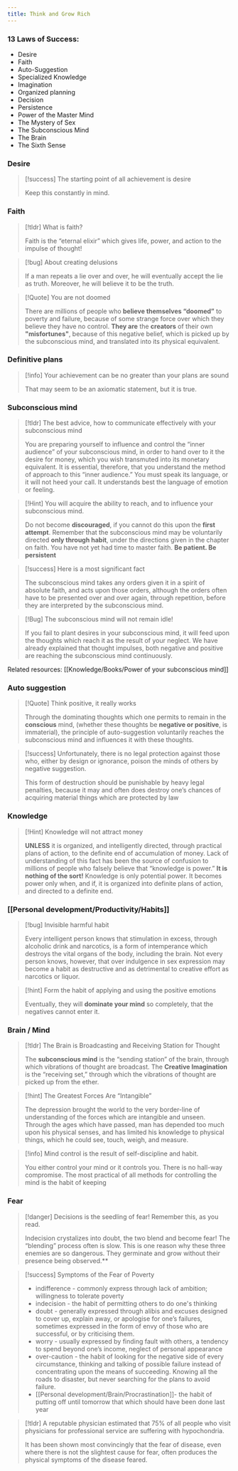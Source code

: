 ```yaml
---
title: Think and Grow Rich
---
```


### 13 Laws of Success:
- Desire
- Faith
- Auto-Suggestion
- Specialized Knowledge
- Imagination
- Organized planning
- Decision
- Persistence
- Power of the Master Mind
- The Mystery of Sex
- The Subconscious Mind
- The Brain
- The Sixth Sense

### Desire
> [!success] The starting point of all achievement is desire
>
> Keep this constantly in mind.

### Faith
> [!tldr] What is faith?
>
> Faith is the “eternal elixir” which gives life, power, and action to the impulse of thought!

> [!bug] About creating delusions 
>
> If a man repeats a lie over and over, he will eventually accept the lie as truth. Moreover, he will believe it to be the truth.

> [!Quote] You are not doomed
>
> There are millions of people who **believe themselves “doomed”** to poverty and failure, because of some strange force over which they believe they have no control. **They are** the **creators** of their own **"misfortunes"**, because of this negative belief, which is picked up by the subconscious mind, and translated into its physical equivalent.

### Definitive plans
> [!info] Your achievement can be no greater than your plans are sound
>
> That may seem to be an axiomatic statement, but it is true.

### Subconscious mind 

> [!tldr] The best advice, how to communicate effectively with your subconscious mind
> 
> You are preparing yourself to influence and control the “inner audience” of your subconscious mind, in order to hand over to it the desire for money, which you wish transmuted into its monetary equivalent. It is essential, therefore, that you understand the method of approach to this “inner audience.” You must speak its language, or it will not heed your call. It understands best the language of emotion or feeling.

> [!Hint] You will acquire the ability to reach, and to influence your subconscious mind. 
> 
> Do not become **discouraged**, if you cannot do this upon the **first attempt**. Remember that the subconscious mind may be voluntarily directed **only through habit**, under the directions given in the chapter on faith. You have not yet had time to master faith. **Be patient. Be persistent**

> [!success] Here is a most significant fact
>
> The subconscious mind takes any orders given it in a spirit of absolute faith, and acts upon those orders, although the orders often have to be presented over and over again, through repetition, before they are interpreted by the subconscious mind.

> [!Bug] The subconscious mind will not remain idle! 
> 
> If you fail to plant desires in your subconscious mind, it will feed upon the thoughts which reach it as the result of your neglect. We have already explained that thought impulses, both negative and positive are reaching the subconscious mind continuously.

Related resources: [[Knowledge/Books/Power of your subconscious mind]]

### Auto suggestion
> [!Quote] Think positive, it really works
> 
> Through the dominating thoughts which one permits to remain in the **conscious** mind, (whether these thoughts be **negative or positive**, is immaterial), the principle of auto-suggestion voluntarily reaches the subconscious mind and influences it with these thoughts.

> [!success] Unfortunately, there is no legal protection against those who, either by design or ignorance, poison the minds of others by negative suggestion.
> 
> This form of destruction should be punishable by heavy legal penalties, because it may and often does destroy one’s chances of acquiring material things which are protected by law

### Knowledge
> [!Hint] Knowledge will not attract money
> 
> **UNLESS** it is organized, and intelligently directed, through practical plans of action, to the definite end of accumulation of money. Lack of understanding of this fact has been the source of confusion to millions of people who falsely believe that “knowledge is power.” **It is nothing of the sort!** Knowledge is only potential power. It becomes power only when, and if, it is organized into definite plans of action, and directed to a definite end.

### [[Personal development/Productivity/Habits]]
> [!bug] Invisible harmful habit
>
> Every intelligent person knows that stimulation in excess, through alcoholic drink and narcotics, is a form of intemperance which destroys the vital organs of the body, including the brain. Not every person knows, however, that over indulgence in sex expression may become a habit as destructive and as detrimental to creative effort as narcotics or liquor.

>[!hint] Form the habit of applying and using the positive emotions
>
> Eventually, they will **dominate your mind** so completely, that the negatives cannot enter it.

### Brain / Mind
>[!tldr] The Brain is Broadcasting and Receiving Station for Thought
>
> The **subconscious mind** is the “sending station” of the brain, through which vibrations of thought are broadcast. The **Creative Imagination** is the “receiving set,” through which the vibrations of thought are picked up from the ether.

>[!hint] The Greatest Forces Are “Intangible”
>
>The depression brought the world to the very border-line of understanding of the forces which are intangible and unseen. Through the ages which have passed, man has depended too much upon his physical senses, and has limited his knowledge to physical things, which he could see, touch, weigh, and measure.

> [!info] Mind control is the result of self-discipline and habit. 
> 
> You either control your mind or it controls you. There is no hall-way compromise. The most practical of all methods for controlling the mind is the habit of keeping

### Fear
>[!danger] Decisions is the seedling of fear! Remember this, as you read.
>
> Indecision crystalizes into doubt, the two blend and become fear! The “blending” process often is slow. This is one reason why these three enemies are so dangerous. They germinate and grow without their presence being observed.**

>[!success] Symptoms of the Fear of Poverty
>
> - indifference - commonly express through lack of ambition; willingness to tolerate poverty
> - indecision - the habit of permitting others to do one's thinking
> - doubt -  generally expressed through alibis and excuses designed to cover up, explain away, or apologise for one’s failures, sometimes expressed in the form of envy of those who are successful, or by criticising them.
> - worry -  usually expressed by finding fault with others, a tendency to spend beyond one’s income, neglect of personal appearance
> - over-caution -  the habit of looking for the negative side of every circumstance, thinking and talking of possible failure instead of concentrating upon the means of succeeding. Knowing all the roads to disaster, but never searching for the plans to avoid failure.
> - [[Personal development/Brain/Procrastination]]-  the habit of putting off until tomorrow that which should have been done last year

>[!tldr] A reputable physician estimated that 75% of all people who visit physicians for professional service are suffering with hypochondria.
>
>It has been shown most convincingly that the fear of disease, even where there is not the slightest cause for fear, often produces the physical symptoms of the disease feared.
 